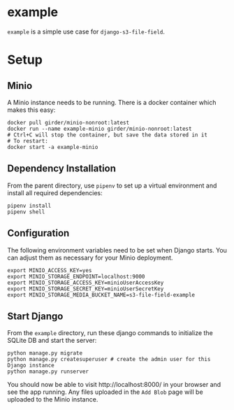 # example

`example` is a simple use case for `django-s3-file-field`.

# Setup

## Minio

A Minio instance needs to be running. There is a docker container which makes this easy:

```
docker pull girder/minio-nonroot:latest
docker run --name example-minio girder/minio-nonroot:latest
# Ctrl+C will stop the container, but save the data stored in it
# To restart:
docker start -a example-minio
```

## Dependency Installation

From the parent directory, use `pipenv` to set up a virtual environment and install all required dependencies:

```
pipenv install
pipenv shell
```

## Configuration

The following environment variables need to be set when Django starts.
You can adjust them as necessary for your Minio deployment.

```
export MINIO_ACCESS_KEY=yes
export MINIO_STORAGE_ENDPOINT=localhost:9000
export MINIO_STORAGE_ACCESS_KEY=minioUserAccessKey
export MINIO_STORAGE_SECRET_KEY=minioUserSecretKey
export MINIO_STORAGE_MEDIA_BUCKET_NAME=s3-file-field-example
```

## Start Django

From the `example` directory, run these django commands to initialize the SQLite DB and start the server:

```
python manage.py migrate
python manage.py createsuperuser # create the admin user for this Django instance
python manage.py runserver
```

You should now be able to visit http://localhost:8000/ in your browser and see the app running.
Any files uploaded in the `Add Blob` page will be uploaded to the Minio instance.